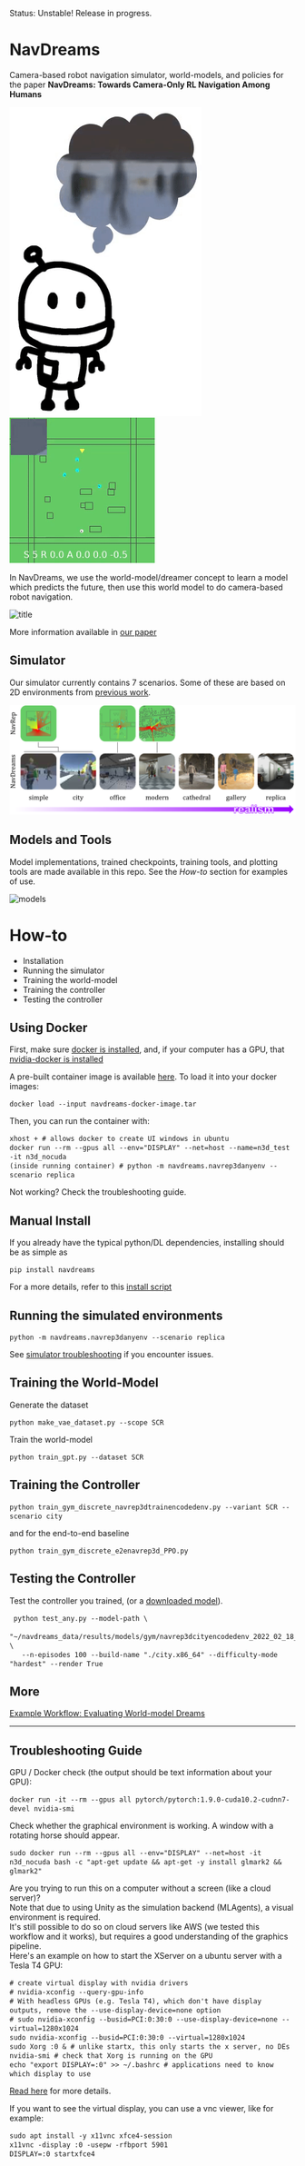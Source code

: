 Status: Unstable! Release in progress.

# NavDreams

Camera-based robot navigation simulator, world-models, and policies for the paper
**NavDreams: Towards Camera-Only RL Navigation Among Humans**

![dream](media/dreaming.gif)
![title](media/title.gif)

In NavDreams, we use the world-model/dreamer concept to learn a model which predicts the future,
then use this world model to do camera-based robot navigation.

![title](media/real_tests.gif)

More information available in [our paper](http://arxiv.org/abs/2203.12299)

## Simulator

Our simulator currently contains 7 scenarios. Some of these are based on 2D environments from [previous work](https://www.github.com/danieldugas/navrep).

![scenarios](media/scenarios.png)

<!-- To find out how to modify the simulator for your own needs, follow [this link](https://www.github.com/danieldugas/WaveEnv) -->

## Models and Tools

Model implementations, trained checkpoints, training tools, and plotting tools are made available in this repo. See the *How-to* section for examples of use. 

![models](media/models.gif)

# How-to

- Installation
- Running the simulator
- Training the world-model
- Training the controller
- Testing the controller

## Using Docker

First, make sure [docker is installed](https://docs.docker.com/engine/install/ubuntu/),
and, if your computer has a GPU, that [nvidia-docker is installed](https://docs.nvidia.com/datacenter/cloud-native/container-toolkit/install-guide.html#docker)


A pre-built container image is available [here](https://drive.google.com/file/d/1tMgHli2-8Q07Y1Jr_F7qdcLCkNE636Kq/view?usp=share_link).
To load it into your docker images:
```
docker load --input navdreams-docker-image.tar
```

Then, you can run the container with:
```
xhost + # allows docker to create UI windows in ubuntu
docker run --rm --gpus all --env="DISPLAY" --net=host --name=n3d_test -it n3d_nocuda
(inside running container) # python -m navdreams.navrep3danyenv --scenario replica
```

Not working? Check the troubleshooting guide.


## Manual Install

If you already have the typical python/DL dependencies, installing should be as simple as
```
pip install navdreams
```
For a more details, refer to this [install script](install_dependencies.sh)

## Running the simulated environments

```
python -m navdreams.navrep3danyenv --scenario replica
```

See [simulator troubleshooting](wiki/troubleshoot_sim.md) if you encounter issues.

## Training the World-Model

Generate the dataset

```
python make_vae_dataset.py --scope SCR
```

Train the world-model

```
python train_gpt.py --dataset SCR
```

## Training the Controller

```
python train_gym_discrete_navrep3dtrainencodedenv.py --variant SCR --scenario city
```

and for the end-to-end baseline

```
python train_gym_discrete_e2enavrep3d_PPO.py
```

## Testing the Controller

Test the controller you trained, (or a [downloaded model](https://drive.google.com/drive/folders/17_o7jPLKKlRbgySIOxn6-Z1kUHcOgld5?usp=sharing)).
```
 python test_any.py --model-path \
   "~/navdreams_data/results/models/gym/navrep3dcityencodedenv_2022_02_18__18_26_31_DISCRETE_PPO_GPT_V_ONLY_V64M64_SCR_bestckpt.zip" \
   --n-episodes 100 --build-name "./city.x86_64" --difficulty-mode "hardest" --render True
```

## More

[Example Workflow: Evaluating World-model Dreams](wiki/worldmodel_error.md)

---

## Troubleshooting Guide

GPU / Docker check (the output should be text information about your GPU):
```
docker run -it --rm --gpus all pytorch/pytorch:1.9.0-cuda10.2-cudnn7-devel nvidia-smi
```

Check whether the graphical environment is working. A window with a rotating horse should appear.
```
sudo docker run --rm --gpus all --env="DISPLAY" --net=host -it n3d_nocuda bash -c "apt-get update && apt-get -y install glmark2 && glmark2"
```

Are you trying to run this on a computer without a screen (like a cloud server)?  
Note that due to using Unity as the simulation backend (MLAgents), a visual environment is required.  
It's still possible to do so on cloud servers like AWS (we tested this workflow and it works), but requires a good understanding of the graphics pipeline.  
Here's an example on how to start the XServer on a ubuntu server with a Tesla T4 GPU:
```
# create virtual display with nvidia drivers
# nvidia-xconfig --query-gpu-info
# With headless GPUs (e.g. Tesla T4), which don't have display outputs, remove the --use-display-device=none option
# sudo nvidia-xconfig --busid=PCI:0:30:0 --use-display-device=none --virtual=1280x1024
sudo nvidia-xconfig --busid=PCI:0:30:0 --virtual=1280x1024
sudo Xorg :0 & # unlike startx, this only starts the x server, no DEs
nvidia-smi # check that Xorg is running on the GPU
echo "export DISPLAY=:0" >> ~/.bashrc # applications need to know which display to use
```

[Read here](https://dugas.ch/lord_of_the_files/run_your_unity_ml_executable_in_the_cloud.html) for more details.

If you want to see the virtual display, you can use a vnc viewer, like for example:
```
sudo apt install -y x11vnc xfce4-session
x11vnc -display :0 -usepw -rfbport 5901
DISPLAY=:0 startxfce4
```

